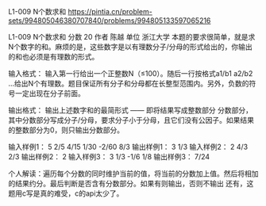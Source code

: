 L1-009 N个数求和
https://pintia.cn/problem-sets/994805046380707840/problems/994805133597065216

L1-009 N个数求和
分数 20
作者 陈越
单位 浙江大学
本题的要求很简单，就是求N个数字的和。麻烦的是，这些数字是以有理数分子/分母的形式给出的，你输出的和也必须是有理数的形式。

输入格式：
输入第一行给出一个正整数N（≤100）。随后一行按格式a1/b1 a2/b2 ...给出N个有理数。题目保证所有分子和分母都在长整型范围内。另外，负数的符号一定出现在分子前面。

输出格式：
输出上述数字和的最简形式 —— 即将结果写成整数部分 分数部分，其中分数部分写成分子/分母，要求分子小于分母，且它们没有公因子。如果结果的整数部分为0，则只输出分数部分。

输入样例1：
5
2/5 4/15 1/30 -2/60 8/3
输出样例1：
3 1/3
输入样例2：
2
4/3 2/3
输出样例2：
2
输入样例3：
3
1/3 -1/6 1/8
输出样例3：
7/24

个人解读：遍历每个分数的同时维护当前的值，将当前的分数加上值。然后将相加的结果约分。最后判断是否含有分数部分。如果有则输出，否则不输出
还有，这题用c写是真的难受，c的api太少了。

